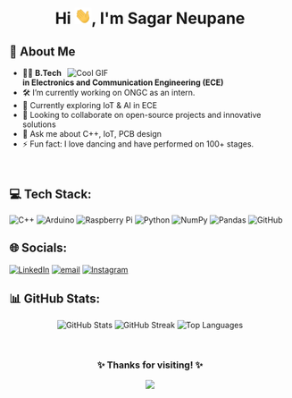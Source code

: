 <div align="center">
  <h1 align="center">
  Hi <img src="https://raw.githubusercontent.com/ABSphreak/ABSphreak/master/gifs/Hi.gif" width="30px">, I'm Sagar Neupane
</h1>
  </div>
  
<h2>🚀 About Me</h2>
<img align="right" src="https://user-images.githubusercontent.com/74038190/225813708-98b745f2-7d22-48cf-9150-083f1b00d6c9.gif" width="400" alt="Cool GIF" />


- 🧑‍🎓 **B.Tech in Electronics and Communication Engineering (ECE)**
- 🛠 I’m currently working on ONGC as an intern.
- 🌱 Currently exploring IoT & AI in ECE
- 🤝 Looking to collaborate on open-source projects and innovative solutions
- 💬 Ask me about C++, IoT, PCB design
- ⚡ Fun fact: I love dancing and have performed on 100+ stages.
<br>


## 💻 Tech Stack:

![C++](https://img.shields.io/badge/c++-%2300599C.svg?style=for-the-badge&logo=c%2B%2B&logoColor=white) ![Arduino](https://img.shields.io/badge/-Arduino-00979D?style=for-the-badge&logo=Arduino&logoColor=white) ![Raspberry Pi](https://img.shields.io/badge/-Raspberry_Pi-C51A4A?style=for-the-badge&logo=Raspberry-Pi) ![Python](https://img.shields.io/badge/python-3670A0?style=for-the-badge&logo=python&logoColor=ffdd54) ![NumPy](https://img.shields.io/badge/numpy-%23013243.svg?style=for-the-badge&logo=numpy&logoColor=white) ![Pandas](https://img.shields.io/badge/pandas-%23150458.svg?style=for-the-badge&logo=pandas&logoColor=white)  ![GitHub](https://img.shields.io/badge/github-%23121011.svg?style=for-the-badge&logo=github&logoColor=white)

## 🌐 Socials:
[![LinkedIn](https://img.shields.io/badge/LinkedIn-%230077B5.svg?logo=linkedin&logoColor=white)](https://linkedin.com/in/www.linkedin.com/in/sagar-neupane1) [![email](https://img.shields.io/badge/Email-D14836?logo=gmail&logoColor=white)](mailto:sagarneupane9872@gmail.com) [![Instagram](https://img.shields.io/badge/Instagram-%23E4405F.svg?logo=Instagram&logoColor=white)](https://instagram.com/sagarneupane124)

## 📊 GitHub Stats:
<p align="center">
  <img src="https://github-readme-stats.vercel.app/api?username=SagarNeupane&show_icons=true&theme=tokyonight"  alt="GitHub Stats"/>
  <img src="https://github-readme-streak-stats.herokuapp.com/?user=SagarNeupane&theme=tokyonight" alt="GitHub Streak"/> 
  <img src="https://github-readme-stats.vercel.app/api/top-langs/?username=SagarNeupane&layout=compact&theme=tokyonight" alt="Top Languages"/> 
</p>
<br>

<div align="center">
  <h3>✨ Thanks for visiting! ✨</h3>
  <center><img src="https://user-images.githubusercontent.com/74038190/212284158-e840e285-664b-44d7-b79b-e264b5e54825.gif" width="400"></center>
  <br><br>
</div>
